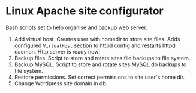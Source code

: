 Linux Apache site configurator
====================

Bash scripts set to help organise and backup web server.

1. Add virtual host. Creates user with homedir to store site files. Adds configured `VirtualHost` section to httpd config and restarts httpd daemon. Http server is ready now!
2. Backup files. Script to store and rotate sites file backups to file system.
3. Backup MySQL. Script to store and rotate sites MySQL db backups to file system.
4. Restore permissions. Set correct permissions to site user's home dir.
5. Change Wordpress site domain in db.
